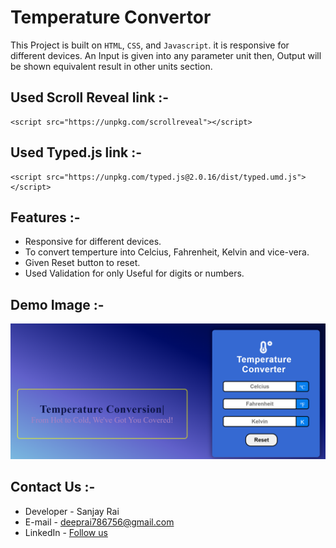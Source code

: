 # Temperature Convertor 
This Project is built on `HTML`, `CSS`, and `Javascript`. it is responsive for different devices. An Input is given into any parameter unit then, Output will be shown equivalent result in other units section.

## Used Scroll Reveal link :-
```
<script src="https://unpkg.com/scrollreveal"></script>
```
## Used Typed.js link :-
```
<script src="https://unpkg.com/typed.js@2.0.16/dist/typed.umd.js"></script>
```
## Features :-
- Responsive for different devices.
- To convert temperture into Celcius, Fahrenheit, Kelvin and vice-vera.
- Given Reset button to reset.
- Used Validation for only Useful for digits or numbers.

## Demo Image :-
![demo](https://github.com/sanjaraiy/Temperature-convertor/blob/master/assets/demo.png)

## Contact Us :-
- Developer - Sanjay Rai 
- E-mail - [deeprai786756@gmail.com](deeprai786756@gmail.com)
- LinkedIn - [Follow us](in/sanjay-rai-1491b4228)
